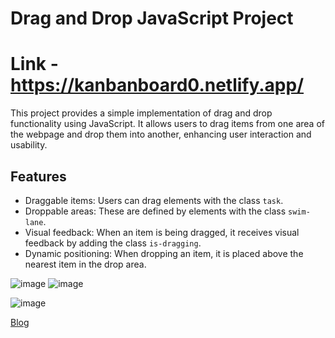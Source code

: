 # Drag and Drop JavaScript Project

# Link -https://kanbanboard0.netlify.app/

This project provides a simple implementation of drag and drop functionality using JavaScript. It allows users to drag items from one area of the webpage and drop them into another, enhancing user interaction and usability.

## Features

- Draggable items: Users can drag elements with the class `task`.
- Droppable areas: These are defined by elements with the class `swim-lane`.
- Visual feedback: When an item is being dragged, it receives visual feedback by adding the class `is-dragging`.
- Dynamic positioning: When dropping an item, it is placed above the nearest item in the drop area.

![image](https://github.com/biohacker0/Kanban-Board/assets/50107470/cb64485a-b34d-4a02-95e8-9d83a7ddb248)
![image](https://github.com/biohacker0/Kanban-Board/assets/50107470/e3c22e29-2e7a-4a4c-a5fc-26f22082b9a9)

![image](https://github.com/biohacker0/Kanban-Board/assets/50107470/2407dcd1-1eed-4654-a02e-2645be8cb288)


[Blog](https://corvus-ikshana.hashnode.dev/kanban-board-in-plain-javascript)
